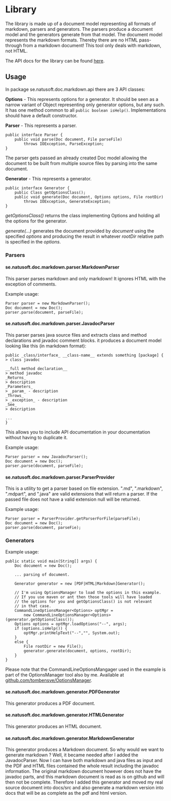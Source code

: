 # Library

The library is made up of a document model representing all formats of markdown, parsers and
generators. The parsers produce a document model and the generators generate from that model.
The document model represents the markdown formats. Thereby there are no HTML pass-through
from a markdown document! This tool only deals with markdown, not HTML.

The API docs for the library can be found [here](http://apidoc.natusoft.se/MarkdownDoc).

## Usage

In package se.natusoft.doc.markdown.api there are 3 API classes:

__Options__ - This represents options for a generator. It should be seen as a narrow variant of Object
              representing only generator options, but any such. It has one method common to all
              `public boolean isHelp()`. Implementations should have a default constructor.
              
__Parser__ - This represents a parser.

	public interface Parser {
		public void parse(Doc document, File parseFile) 
		    throws IOException, ParseException;
	}

The parser gets passed an already created Doc model allowing the document to be built from multiple
source files by parsing into the same document. 

__Generator__ - This represents a generator.

	public interface Generator {
    	public Class getOptionsClass();
    	public void generate(Doc document, Options options, File rootDir) 
    	    throws IOException, GenerateException;
	}

_getOptionsClass()_ returns the class implementing Options and holding all the options for the generator.

_generate(...)_ generates the document provided by _document_ using the specified _options_ and producing
the result in whatever _rootDir_ relative path is specified in the _options_.

### Parsers

#### se.natusoft.doc.markdown.parser.MarkdownParser

This parser parses markdown and only markdown! It ignores HTML with the exception of comments. 

Example usage:

	Parser parser = new MarkdownParser();
	Doc document = new Doc();
	parser.parse(document, parseFile);
	
#### se.natusoft.doc.markdown.parser.JavadocParser

This parser parses java source files and extracts class and method declarations and javadoc comment blocks.
it produces a document model looking like this (in markdown format):

    public _class/interface_ __class-name__ extends something [package] {
    > class javadoc

    __full method declaration__
    > method javadoc
    _Returns_
    > description
    _Parameters_
    > _param_ - description
    _Throws_
    > _exception_ - description
    _See_
    > description

    ...
    }

This allows you to include API documentation in your documentation without having to duplicate it.

Example usage:

    Parser parser = new JavadocParser();
    Doc document = new Doc();
    parser.parse(document, parseFile);

#### se.natusoft.doc.markdown.parser.ParserProvider

This is a utility to get a parser based on file extension. ".md", ".markdown", ".mdpart", and ".java" are valid extensions
that will return a parser. If the passed file does not have a valid extension null will be returned.

Example usage:

    Parser parser = ParserProvider.getParserForFile(parseFile);
    Doc document = new Doc();
    parser.parse(document, parseFie);

### Generators

Example usage:

    public static void main(String[] args) {
    	Doc document = new Doc();

    	... parsing of document.

		Generator generator = new [PDF|HTML|Markdown]Generator();

		// I'm using OptionsManager to load the options in this example.
		// If you use maven or ant then those tools will have loaded
		// the options for you and getOptionsClass() is not relevant
		// in that case.
    	CommandLineOptionsManager<Options> optMgr =
        	new CommandLineOptionsManager<Options>(generator.getOptionsClass());
    	Options options = optMgr.loadOptions("--", args);
    	if (options.isHelp()) {
    		optMgr.printHelpText("--","", System.out);
    	}
    	else {
        	File rootDir = new File();
    		generator.generate(document, options, rootDir);
    	}
    }

Please note that the CommandLineOptionsMangager used in the example is part of the OptionsManager
tool also by me. Available at [github.com/tombensve/OptionsManager](https://github.com/tombensve/OptionsManager).

#### se.natusoft.doc.markdown.generator.PDFGenerator

This generator produces a PDF document.

#### se.natusoft.doc.markdown.generator.HTMLGenerator

This generator produces an HTML document.

#### se.natusoft.doc.markdown.generator.MarkdownGenerator

This generator produces a Markdown document. So why would we want to generate markdown ? Well, it became needed after I added the JavadocParser. Now I can have both markdown and java files as input and the PDF and HTML files contained the whole result including the javadoc information. The original markdown document however does not have the javadoc parts, and this markdown document is read as is on github and will then not be complete. Therefore I added this generator and moved my real source document into docs/src and also generate a markdown version into docs that will be as complete as the pdf and html version.




